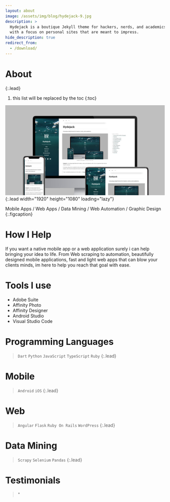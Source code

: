 ```yaml
---
layout: about
image: /assets/img/blog/hydejack-9.jpg
description: >
  Hydejack is a boutique Jekyll theme for hackers, nerds, and academics,
  with a focus on personal sites that are meant to impress.
hide_description: true
redirect_from:
  - /download/
---
```


# About

<!--author-->

  
{:.lead}

1. this list will be replaced by the toc
{:toc}

![Screenshot](assets/img/blog/hydejack-9.jpg){:.lead width="1920" height="1080" loading="lazy"}

Mobile Apps / Web Apps / Data Mining / Web Automation / Graphic Design
{:.figcaption}

  
# How I Help
If you want a native mobile app or a web application surely i can help bringing 
your idea to life. From Web scraping to automation, beautifully designed mobile 
applications, fast and light web apps that can blow your clients minds, im here
to help you reach that goal with ease.

# Tools I use
- Adobe Suite
- Affinity Photo
- Affinity Designer
- Android Studio
- Visual Studio Code

# Programming Languages
> `Dart`
> `Python`
> `JavaScript`
> `TypeScript`
> `Ruby`
{:.lead}

# Mobile
> `Android` 
> `iOS`
{:.lead}

# Web
> `Angular` 
> `Flask` 
> `Ruby On Rails`
> `WordPress`
{:.lead}

# Data Mining
> `Scrapy` 
> `Selenium` 
> `Pandas` 
{:.lead}

# Testimonials

> "